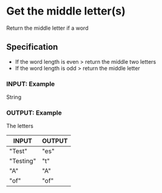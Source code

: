 # Get the middle letter(s)
Return the middle letter if a word

## Specification
- If the word length is even > return the middle two letters
- If the word length is odd > return the middle letter

### INPUT: Example
String

### OUTPUT: Example
The letters

|   INPUT     |   OUTPUT   |
|-------------|------------|
| "Test"      | "es"       | # > Even
| "Testing"   | "t"        | # > Odd
| "A"         | "A"        | # One letter > Odd
| "of"        | "of"       | # Two letter word > Even


